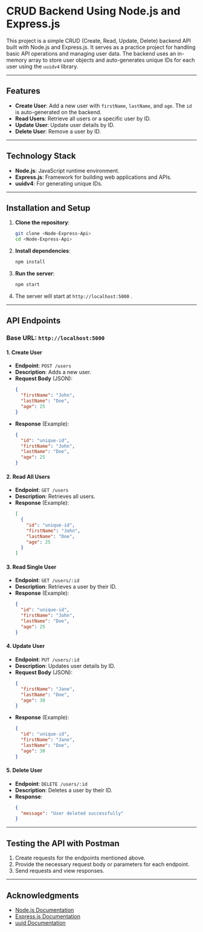 # CRUD Backend Using Node.js and Express.js

This project is a simple CRUD (Create, Read, Update, Delete) backend API built with Node.js and Express.js. It serves as a practice project for handling basic API operations and managing user data. The backend uses an in-memory array to store user objects and auto-generates unique IDs for each user using the `uuidv4` library.

---

## Features

- **Create User**: Add a new user with `firstName`, `lastName`, and `age`. The `id` is auto-generated on the backend.
- **Read Users**: Retrieve all users or a specific user by ID.
- **Update User**: Update user details by ID.
- **Delete User**: Remove a user by ID.

---

## Technology Stack

- **Node.js**: JavaScript runtime environment.
- **Express.js**: Framework for building web applications and APIs.
- **uuidv4**: For generating unique IDs.

---

## Installation and Setup

1. **Clone the repository**:

   ```bash
   git clone <Node-Express-Api>
   cd <Node-Express-Api>
   ```

2. **Install dependencies**:

   ```bash
   npm install
   ```

3. **Run the server**:

   ```bash
   npm start
   ```

4. The server will start at `http://localhost:5000` .

---

## API Endpoints

### Base URL: `http://localhost:5000`

#### 1. **Create User**

- **Endpoint**: `POST /users`
- **Description**: Adds a new user.
- **Request Body** (JSON):
  ```json
  {
    "firstName": "John",
    "lastName": "Doe",
    "age": 25
  }
  ```
- **Response** (Example):
  ```json
  {
    "id": "unique-id",
    "firstName": "John",
    "lastName": "Doe",
    "age": 25
  }
  ```

#### 2. **Read All Users**

- **Endpoint**: `GET /users`
- **Description**: Retrieves all users.
- **Response** (Example):
  ```json
  [
    {
      "id": "unique-id",
      "firstName": "John",
      "lastName": "Doe",
      "age": 25
    }
  ]
  ```

#### 3. **Read Single User**

- **Endpoint**: `GET /users/:id`
- **Description**: Retrieves a user by their ID.
- **Response** (Example):
  ```json
  {
    "id": "unique-id",
    "firstName": "John",
    "lastName": "Doe",
    "age": 25
  }
  ```

#### 4. **Update User**

- **Endpoint**: `PUT /users/:id`
- **Description**: Updates user details by ID.
- **Request Body** (JSON):
  ```json
  {
    "firstName": "Jane",
    "lastName": "Doe",
    "age": 30
  }
  ```
- **Response** (Example):
  ```json
  {
    "id": "unique-id",
    "firstName": "Jane",
    "lastName": "Doe",
    "age": 30
  }
  ```

#### 5. **Delete User**

- **Endpoint**: `DELETE /users/:id`
- **Description**: Deletes a user by their ID.
- **Response**:
  ```json
  {
    "message": "User deleted successfully"
  }
  ```

---

## Testing the API with Postman

1. Create requests for the endpoints mentioned above.
2. Provide the necessary request body or parameters for each endpoint.
3. Send requests and view responses.

---

## Acknowledgments

- [Node.js Documentation](https://nodejs.org/)
- [Express.js Documentation](https://expressjs.com/)
- [uuid Documentation](https://www.npmjs.com/package/uuid)
